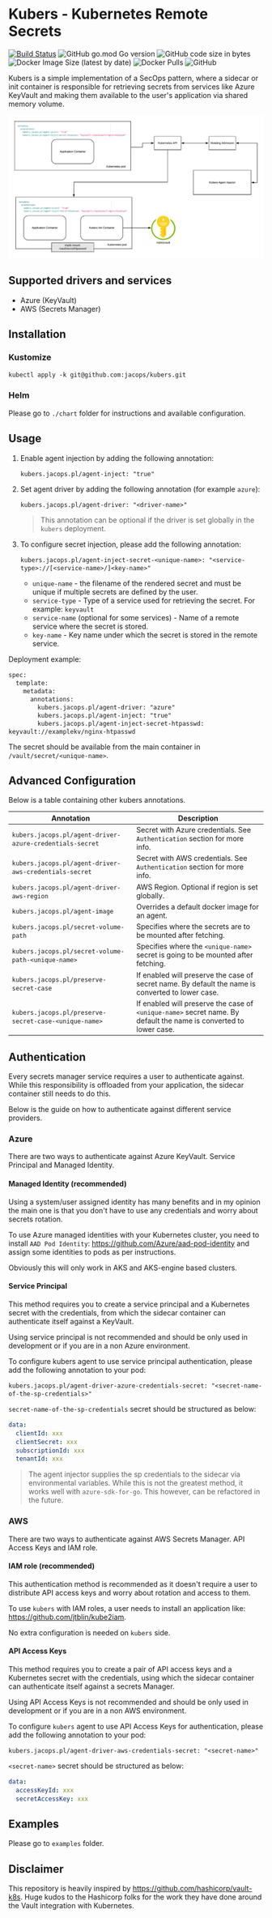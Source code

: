 # Kubers - Kubernetes Remote Secrets
[![Build Status](https://cloud.drone.io/api/badges/jacops/kubers/status.svg)](https://cloud.drone.io/jacops/kubers)
![GitHub go.mod Go version](https://img.shields.io/github/go-mod/go-version/jacops/kubers)
![GitHub code size in bytes](https://img.shields.io/github/languages/code-size/jacops/kubers)
![Docker Image Size (latest by date)](https://img.shields.io/docker/image-size/jacops/kubersctl)
![Docker Pulls](https://img.shields.io/docker/pulls/jacops/kubersctl)
![GitHub](https://img.shields.io/github/license/jacops/kubers)

Kubers is a simple implementation of a SecOps pattern, where a sidecar or init container is responsible for retrieving secrets from services like Azure KeyVault and making them available to the user's application via shared memory volume.

![Diagram](statics/diagram.png)

## Supported drivers and services
* Azure (KeyVault)
* AWS (Secrets Manager)

## Installation

### Kustomize
```
kubectl apply -k git@github.com:jacops/kubers.git
```

### Helm
Please go to `./chart` folder for instructions and available configuration.

## Usage

1. Enable agent injection by adding the following annotation:
   ```
   kubers.jacops.pl/agent-inject: "true"
   ```
2. Set agent driver by adding the following annotation (for example `azure`):
   ```
   kubers.jacops.pl/agent-driver: "<driver-name>"
   ```
   > This annotation can be optional if the driver is set globally in the `kubers` deployment.

3. To configure secret injection, please add the following annotation:

   ```
   kubers.jacops.pl/agent-inject-secret-<unique-name>: "<service-type>://[<service-name>/]<key-name>"
   ```
   * `unique-name` - the filename of the rendered secret and must be unique if multiple secrets are defined by  the user.
   * `service-type` - Type of a service used for retrieving the secret. For example: `keyvault`
   * `service-name` (optional for some services) - Name of a remote service where the secret is stored.
   * `key-name` - Key name under which the secret is stored in the remote service.

Deployment example:
```
spec:
  template:
    metadata:
      annotations:
        kubers.jacops.pl/agent-driver: "azure"
        kubers.jacops.pl/agent-inject: "true"
        kubers.jacops.pl/agent-inject-secret-htpasswd: keyvault://examplekv/nginx-htpasswd
```

The secret should be available from the main container in `/vault/secret/<unique-name>`.

## Advanced Configuration

Below is a table containing other kubers annotations.

| Annotation | Description |
|---|---|
| `kubers.jacops.pl/agent-driver-azure-credentials-secret` | Secret with Azure credentials. See `Authentication` section for more info. |
| `kubers.jacops.pl/agent-driver-aws-credentials-secret` | Secret with AWS credentials. See `Authentication` section for more info. |
| `kubers.jacops.pl/agent-driver-aws-region` | AWS Region. Optional if region is set globally. |
| `kubers.jacops.pl/agent-image` | Overrides a default docker image for an agent. |
| `kubers.jacops.pl/secret-volume-path` | Specifies where the secrets are to be mounted after fetching. |
| `kubers.jacops.pl/secret-volume-path-<unique-name>` | Specifies where the `<unique-name>` secret is going to be mounted after fetching. |
| `kubers.jacops.pl/preserve-secret-case` | If enabled will preserve the case of secret name. By default the name is converted to lower case. |
| `kubers.jacops.pl/preserve-secret-case-<unique-name>` | If enabled will preserve the case of `<unique-name>` secret name. By default the name is converted to lower case. |


## Authentication

Every secrets manager service requires a user to authenticate against. While this responsibility is offloaded from your application, the sidecar container still needs to do this.

Below is the guide on how to authenticate against different service providers.

### Azure
There are two ways to authenticate against Azure KeyVault. Service Principal and Managed Identity.

#### Managed Identity (recommended)
Using a system/user assigned identity has many benefits and in my opinion the main one is that you don't have to use any credentials and worry about secrets rotation.

To use Azure managed identities with your Kubernetes cluster, you need to install `AAD Pod Identity`: https://github.com/Azure/aad-pod-identity and assign some identities to pods as per instructions.

Obviously this will only work in AKS and AKS-engine based clusters.

#### Service Principal
This method requires you to create a service principal and a Kubernetes secret with the credentials, from which the sidecar container can authenticate itself against a KeyVault.

Using service principal is not recommended and should be only used in development or if you are in a non Azure environment.

To configure kubers agent to use service principal authentication, please add the following annotation to your pod:
```
kubers.jacops.pl/agent-driver-azure-credentials-secret: "<secret-name-of-the-sp-credentials>"
```

`secret-name-of-the-sp-credentials` secret should be structured as below:
```yaml
data:
  clientId: xxx
  clientSecret: xxx
  subscriptionId: xxx
  tenantId: xxx
```
> The agent injector supplies the sp credentials to the sidecar via environmental variables.
> While this is not the greatest method, it works well with `azure-sdk-for-go`. This however, can be refactored in the future.

### AWS
There are two ways to authenticate against AWS Secrets Manager. API Access Keys and IAM role.

#### IAM role (recommended)
This authentication method is recommended as it doesn't require a user to distribute API access keys and worry about rotation and access to them.

To use `kubers` with IAM roles, a user needs to install an application like: https://github.com/jtblin/kube2iam.

No extra configuration is needed on `kubers` side.

#### API Access Keys
This method requires you to create a pair of API access keys and a Kubernetes secret with the credentials, using which the sidecar container can authenticate itself against a secrets Manager.

Using API Access Keys is not recommended and should be only used in development or if you are in a non AWS environment.

To configure `kubers` agent to use API Access Keys for authentication, please add the following annotation to your pod:
```
kubers.jacops.pl/agent-driver-aws-credentials-secret: "<secret-name>"
```

`<secret-name>` secret should be structured as below:
```yaml
data:
  accessKeyId: xxx
  secretAccessKey: xxx
```

## Examples

Please go to `examples` folder.

## Disclaimer
This repository is heavily inspired by https://github.com/hashicorp/vault-k8s.
Huge kudos to the Hashicorp folks for the work they have done around the Vault integration with Kubernetes.
